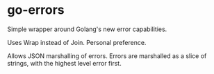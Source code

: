 # go-errors

Simple wrapper around Golang's new error capabilities.

Uses Wrap instead of Join. Personal preference.

Allows JSON marshalling of errors. Errors are marshalled as a slice of strings, with the highest level error first.